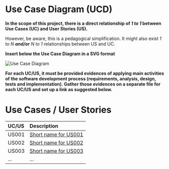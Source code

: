 # Use Case Diagram (UCD)

**In the scope of this project, there is a direct relationship of _1 to 1_ between Use Cases (UC) and User Stories (US).**

However, be aware, this is a pedagogical simplification. It might also exist _1 to N **and/or** N to 1_ relationships between US and UC.

**Insert below the Use Case Diagram in a SVG format**

![Use Case Diagram](C:\Work\Java\Projects\pds-base\doc\.template\svg\use-case-diagram.svg)

**For each UC/US, it must be provided evidences of applying main activities of the software development process (requirements, analysis, design, tests and implementation). Gather those evidences on a separate file for each UC/US and set up a link as suggested below.**

# Use Cases / User Stories
| UC/US | Description                      |                   
|:------|:---------------------------------|
| US001 | [Short name for US001](US001.md) |
| US002 | [Short name for US002](US002.md) |
| US003 | [Short name for US003](US003.md) |
| ...   | ...                              |